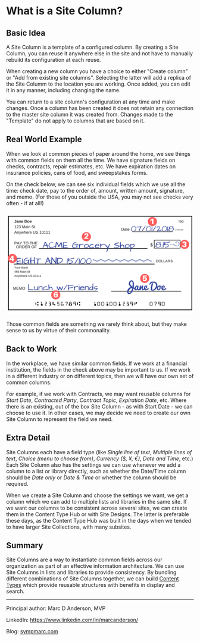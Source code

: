 # What is a Site Column?

## Basic Idea

A Site Column is a template of a configured column.  By creating a Site Column, you can reuse it anywhere else in the site and not have to manually rebuild its configuration at each reuse.  

When creating a new column you have a choice to either "Create column" or "Add from existing site columns".  Selecting the latter will add a replica of the Site Columm to the location you are working.  Once added, you can edit it in any manner, including changing the name.  

You can return to a site column's configuration at any time and make changes.  Once a column has been created it does not retain any connection to the master site column it was created from.  Changes made to the "Template" do not apply to columns that are based on it.

## Real World Example

When we look at common pieces of paper around the home, we see things with common fields on them all the time. We have signature fields on checks, contracts, repair estimates, etc. We have expiration dates on insurance policies, cans of food, and sweepstakes forms.

On the check below, we can see six individual fields which we use all the time: check date, pay to the order of, amount, written amount, signature, and memo. (For those of you outside the USA, you may not see checks very often - if at all!)

![Sample completed check](../../images/what-is-site-column/SampleCompletedCheck.png)

Those common fields are something we rarely think about, but they make sense to us by virtue of their commonality.

## Back to Work

In the workplace, we have similar common fields. If we work at a financial institution, the fields in the check above may be important to us. If we work in a different industry or on different topics, then we will have our own set of common columns. 

For example, if we work with Contracts, we may want reusable columns for *Start Date*, *Contracted Party*, *Contract Topic*, *Expiration Date*, etc. Where there is an existing, out of the box Site Column - as with Start Date - we can choose to use it. In other cases, we may decide we need to create our own Site Column to represent the field we need.

## Extra Detail

Site Columns each have a field type (like *Single line of text*, *Multiple lines of text*, *Choice (menu to choose from)*, *Currency ($, ¥, €)*, *Date and Time*, etc.) Each Site Column also has the settings we can use whenever we add a column to a list or library directly, such as whether the Date/Time column should be *Date only* or *Date & Time* or whether the column should be required.

When we create a Site Column and choose the settings we want, we get a column which we can add to multiple lists and libraries in the same site. If we want our columns to be consistent across several sites, we can create them in the Content Type Hub or with Site Designs. The latter is preferable these days, as the Content Type Hub was built in the days when we tended to have larger Site Collections, with many subsites.

## Summary

Site Columns are a way to instantiate common fields across our organization as part of an effective information architecture. We can use Site Columns in lists and libraries to provide consistency. By bundling different combinations of Site Columns together, we can build [Content Types](what-is-content-type.md) which provide reusable structures with benefits in display and search.

---

Principal author: Marc D Anderson, MVP

LinkedIn: https://www.linkedin.com/in/marcanderson/

Blog: [sympmarc.com](http://sympmarc.com)
